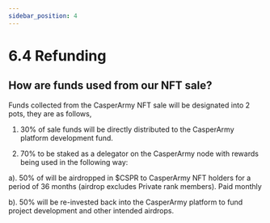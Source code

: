 ```yaml
---
sidebar_position: 4
---
```


# 6.4 Refunding

## How are funds used from our NFT sale?

Funds collected from the CasperArmy NFT sale will be designated into 2 pots, they are as follows,

1. 30% of sale funds will be directly distributed to the CasperArmy platform development fund.

2. 70% to be staked as a delegator on the CasperArmy node with rewards being used in the following way:

  a). 50% of will be airdropped in $CSPR to CasperArmy NFT holders for a period of 36 months (airdrop excludes Private rank members). Paid monthly

  b). 50% will be re-invested back into the CasperArmy platform to fund project development and other intended airdrops.
